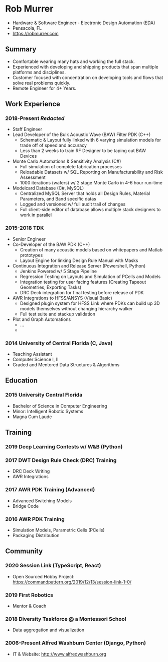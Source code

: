 # Rob Murrer
* Hardware & Software Engineer - Electronic Design Automation (EDA)
* Pensacola, FL
* https://robmurrer.com

## Summary
* Comfortable wearing many hats and working the full stack.
* Experienced with developing and shipping products that span multiple platforms and disciplines.
* Customer focused with concentration on developing tools and flows that solve real problems quickly.
* Remote Engineer for 4+ Years.

## Work Experience
### 2018-Present _Redacted_
- Staff Engineer
- Lead Developer of the Bulk Acoustic Wave (BAW) Filter PDK (C++)
  - Schematic & Layout fully linked with 6 varying simulation models for trade off of speed and accuracy
  - Less than 2 weeks to train RF Designer to be taping out BAW Devices
- Monte Carlo Automations & Sensitivity Analysis (C#)
  - Full simulation of complete fabrication processes
  - Reloadable Datasets w/ SQL Reporting on Manufacturability and Risk Assessment
  - 1000 iterations (wafers) w/ 2 stage Monte Carlo in 4-6 hour run-time
- Modelcard Database (C#, MySQL)
  - Centralized MySQL Server that holds all Design Rules, Material Parameters, and Band specific datas
  - Logged and versioned w/ full audit trail of changes
  - Full client-side editor of database allows multiple stack designers to work in parallel

### 2015-2018 TDK
- Senior Engineer
- Co-Developer of the BAW PDK (C++)
  - Creation of many acoustic models based on whitepapers and Matlab prototypes
  - Layout Engine for linking Design Rule Manual with Masks 
- Continuous Integration and Release Server (Powershell, Python)
  - Jenkins Powered w/ 5 Stage Pipeline
  - Regression Testing on Layouts and Simulation of PCells and Models
  - Integration testing for user facing features (Creating Tapeout Geometries, Exporting Tasks)
  - DRC Deck integration for final testing before release of PDK
- AWR Integrations to HFSS/ANSYS (Visual Basic)
  - Designed plugin system for HFSS Link where PDKs can build up 3D models themselves without changing hierarchy walker
  - Full test suite and stackup validation 
- Plot and Graph Automations
  - ...
  - 
### 2014 University of Central Florida (C, Java)
- Teaching Assistant
- Computer Science I, II
- Graded and Mentored Data Structures & Algorithms

## Education

### 2015 University Central Florida
* Bachelor of Science in Computer Engineering
* Minor: Intelligent Robotic Systems
* Magna Cum Laude

## Training

### 2019 Deep Learning Contests w/ W&B (Python)

### 2017 DWT Design Rule Check (DRC) Training
- DRC Deck Writing
- AWR Integrations

### 2017 AWR PDK Training (Advanced)
- Advanced Switching Models
- Bridge Code

### 2016 AWR PDK Training
- Simulation Models, Parametric Cells (PCells)
- Packaging Distribution

## Community

### 2020 Session Link (TypeScript, React)
- Open Sourced Hobby Project: https://commandpattern.org/2019/12/13/session-link-1-0/

### 2019 First Robotics
- Mentor & Coach 

### 2018 Diversity Taskforce @ a Montessori School
- Data aggregation and visualization

### 2006-Present Alfred Washburn Center (Django, Python)
- IT & Website: http://www.alfredwashburn.org
